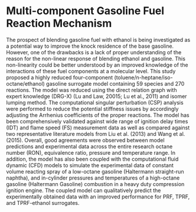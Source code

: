 # Multi-component Gasoline Fuel Reaction Mechanism

The prospect of blending gasoline fuel with ethanol is being investigated as a potential way to improve the knock residence of the base gasoline. However, one of the drawbacks is a lack of proper understanding of the reason for the non-linear response of blending ethanol and gasoline. This non-linearity could be better understood by an improved knowledge of the interactions of these fuel components at a molecular level. This study proposed a highly reduced four-component (toluene/n-heptane/iso-octane/ethanol) gasoline surrogate model containing 59 species and 270 reactions. The model was reduced using the direct relation graph with expert knowledge (DRG-X) (Lu and Law, 20015; Lu et al., 2011) and isomer lumping method. The computational singular perturbation (CSP) analysis were performed to reduce the potential stiffness issues by accordingly adjusting the Arrhenius coefficients of the proper reactions. The model has been comprehensively validated against wide range of ignition delay times (IDT) and flame speed (FS) measurement data as well as compared against two representative literature models from Liu et al. (2013) and Wang et al. (2015). Overall, good agreements were observed between model predictions and experimental data across the entire research octane number (RON), equivalence ratio, pressure and temperature range. In addition, the model has also been coupled with the computational fluid dynamic (CFD) models to simulate the experimental data of constant volume reacting spray of a low-octane gasoline (Haltermann straight-run naphtha), and in-cylinder pressures and temperatures of a high-octane gasoline (Haltermann Gasoline) combustion in a heavy duty compression ignition engine. The coupled model can qualitatively predict the experimentally obtained data with an improved performance for PRF, TPRF, and TPRF-ethanol surrogates.
